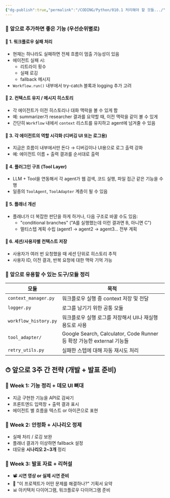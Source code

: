 ```yaml
---
{"dg-publish":true,"permalink":"/CODING/Python/010.1 처리해야 할 것들.../","noteIcon":"2"}
---
```


### 🧠 앞으로 추가하면 좋은 기능 (우선순위별로)
#### 🔹 1. **워크플로우 실패 처리**

- 현재는 하나라도 실패하면 전체 흐름이 멈출 가능성이 있음
- 에이전트 실패 시:
    - 리트라이 횟수
    - 실패 로깅
    - fallback 메시지
- `Workflow.run()` 내부에서 try-catch 블록과 logging 추가 고려
#### 🔹 2. **컨텍스트 유지 / 메시지 히스토리**
- 각 에이전트가 이전 히스토리나 대화 맥락을 볼 수 있게 함
- 예: summarizer가 researcher 결과를 요약할 때, 이전 맥락을 같이 볼 수 있게
- 간단히 `Workflow` 내에서 `context` 리스트를 유지하고 agent에 넘겨줄 수 있음
#### 🔹 3. **각 에이전트의 역할 시각화 (디버깅 UI 또는 로그용)**
- 지금은 흐름이 내부에서만 돈다 → 디버깅이나 UI용으로 로그 출력 강화
- 예: 에이전트 이름 + 출력 결과를 순서대로 출력
#### 🔹 4. **플러그인 구조 (Tool Layer)**
- LLM + Tool을 연동해서 각 agent가 웹 검색, 코드 실행, 파일 접근 같은 기능을 수행
- 일종의 `ToolAgent`, `ToolAdapter` 계층이 될 수 있음
#### 🔹 5. **플래너 개선**
- 플래너가 더 복잡한 판단을 하게 하거나, 다음 구조로 바꿀 수도 있음:
    - "conditional branches" ("A를 실행했는데 이런 결과면 B, 아니면 C")
    - 멀티스텝 계획 수립 (agent1 → agent2 → agent3... 전부 계획
#### 🔹 6. **세션/사용자별 컨텍스트 저장**
- 사용자가 여러 번 요청했을 때 세션 단위로 히스토리 추적
- 사용자 ID, 이전 결과, 반복 요청에 대한 맥락 기억 가능

### 🔧 앞으로 유용할 수 있는 도구/모듈 정리

| 모듈                    | 목적                                                           |
| --------------------- | ------------------------------------------------------------ |
| `context_manager.py`  | 워크플로우 실행 중 context 저장 및 전달                                   |
| `logger.py`           | 로그를 남기기 위한 공통 모듈                                             |
| `workflow_history.py` | 워크플로우 실행 로그를 저장해서 UI나 재실행 용도로 사용                             |
| `tool_adapter/`       | Google Search, Calculator, Code Runner 등 확장 가능한 external 기능들 |
| `retry_utils.py`      | 실패한 스텝에 대해 자동 재시도 처리                                         |
## ⏱ 앞으로 3주 간 전략 (개발 + 발표 준비)
### 📅 Week 1: 기능 정리 + 데모 UI 뼈대
- 지금 구현한 기능을 API로 감싸기
- 프론트엔드 입력창 + 출력 결과 표시
- 에이전트 별 흐름을 텍스트 or 아이콘으로 표현
### 📅 Week 2: 안정화 + 시나리오 정제
- 실패 처리 / 로깅 보완
- 플래너 결과가 이상하면 fallback 설정
- 데모용 **시나리오 2~3개** 정리
### 📅 Week 3: 발표 자료 + 리허설
- 📽️ **시연 영상 or 실제 시연 준비**
- 🎯 "이 프로젝트가 어떤 문제를 해결하나?" 기획서 요약
- 📊 아키텍처 다이어그램, 워크플로우 다이어그램 준비


